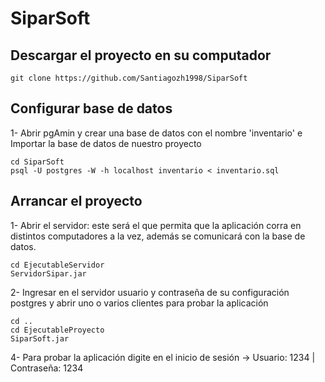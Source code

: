 # SiparSoft
## Descargar el proyecto en su computador
```
git clone https://github.com/Santiagozh1998/SiparSoft
```
## Configurar base de datos
1- Abrir pgAmin y crear una base de datos con el nombre 'inventario' e Importar la base de datos de nuestro proyecto
```
cd SiparSoft
psql -U postgres -W -h localhost inventario < inventario.sql
```
## Arrancar el proyecto
1- Abrir el servidor: este será el que permita que la aplicación corra en distintos computadores a la vez, además se comunicará con la base de datos.
```
cd EjecutableServidor
ServidorSipar.jar
```
2- Ingresar en el servidor usuario y contraseña de su configuración postgres y abrir uno o varios clientes para probar la aplicación
```
cd ..
cd EjecutableProyecto
SiparSoft.jar
```
4- Para probar la aplicación digite en el inicio de sesión -> Usuario: 1234 | Contraseña: 1234

